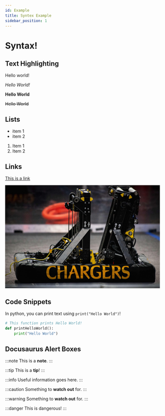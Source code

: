 ```yaml
---
id: Example
title: Syntex Example
sidebar_position: 1
---
```


# Syntax!
## Text Highlighting
Hello world!

*Hello World!* 

**Hello World**

~~Hello World~~

## Lists
- item 1
- item 2

1. Item 1
2. Item 2

## Links
[This is a link]("https://chargersrobotics.hdsb.ca")

![Stormont Image](./../../static/img/stormont.jpeg)

## Code Snippets
In python, you can print text using `print("Hello World")`!

```py
# This function prints Hello World!
def printHelloWorld():
    print("Hello World")
```

## Docusaurus Alert Boxes
:::note
This is a **note**.
:::

:::tip
This is a **tip**!
:::

:::info
Useful information goes here.
:::

:::caution
Something to **watch out** for.
:::

:::warning
Something to **watch out** for.
:::

:::danger
This is dangerous!
:::
